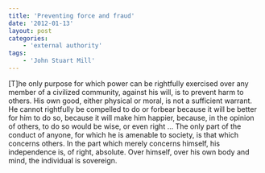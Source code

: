 ```yaml
---
title: 'Preventing force and fraud'
date: '2012-01-13'
layout: post
categories:
    - 'external authority'
tags:
    - 'John Stuart Mill'
---
```


\[T\]he only purpose for which power can be rightfully exercised over any member of a civilized community, against his will, is to prevent harm to others. His own good, either physical or moral, is not a sufficient warrant. He cannot rightfully be compelled to do or forbear because it will be better for him to do so, because it will make him happier, because, in the opinion of others, to do so would be wise, or even right … The only part of the conduct of anyone, for which he is amenable to society, is that which concerns others. In the part which merely concerns himself, his independence is, of right, absolute. Over himself, over his own body and mind, the individual is sovereign.